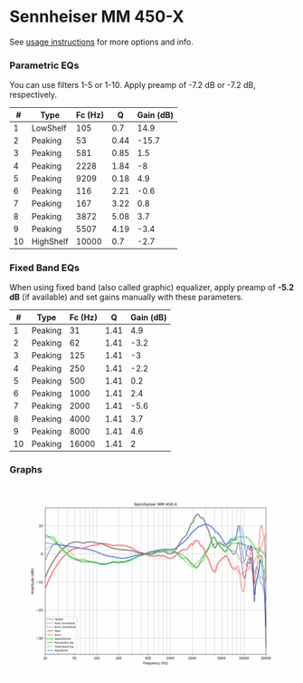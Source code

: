 # Sennheiser MM 450-X
See [usage instructions](https://github.com/jaakkopasanen/AutoEq#usage) for more options and info.

### Parametric EQs
You can use filters 1-5 or 1-10. Apply preamp of -7.2 dB or -7.2 dB, respectively.

|   # | Type      |   Fc (Hz) |    Q |   Gain (dB) |
|-----|-----------|-----------|------|-------------|
|   1 | LowShelf  |       105 | 0.7  |        14.9 |
|   2 | Peaking   |        53 | 0.44 |       -15.7 |
|   3 | Peaking   |       581 | 0.85 |         1.5 |
|   4 | Peaking   |      2228 | 1.84 |        -8   |
|   5 | Peaking   |      9209 | 0.18 |         4.9 |
|   6 | Peaking   |       116 | 2.21 |        -0.6 |
|   7 | Peaking   |       167 | 3.22 |         0.8 |
|   8 | Peaking   |      3872 | 5.08 |         3.7 |
|   9 | Peaking   |      5507 | 4.19 |        -3.4 |
|  10 | HighShelf |     10000 | 0.7  |        -2.7 |

### Fixed Band EQs
When using fixed band (also called graphic) equalizer, apply preamp of **-5.2 dB** (if available) and set gains manually with these parameters.

|   # | Type    |   Fc (Hz) |    Q |   Gain (dB) |
|-----|---------|-----------|------|-------------|
|   1 | Peaking |        31 | 1.41 |         4.9 |
|   2 | Peaking |        62 | 1.41 |        -3.2 |
|   3 | Peaking |       125 | 1.41 |        -3   |
|   4 | Peaking |       250 | 1.41 |        -2.2 |
|   5 | Peaking |       500 | 1.41 |         0.2 |
|   6 | Peaking |      1000 | 1.41 |         2.4 |
|   7 | Peaking |      2000 | 1.41 |        -5.6 |
|   8 | Peaking |      4000 | 1.41 |         3.7 |
|   9 | Peaking |      8000 | 1.41 |         4.6 |
|  10 | Peaking |     16000 | 1.41 |         2   |

### Graphs
![](./Sennheiser%20MM%20450-X.png)
